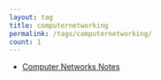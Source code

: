 ```yaml
---
layout: tag
title: computernetworking
permalink: /tags/computernetworking/
count: 1
---
```


- [Computer Networks Notes](https://samirpaulb.github.io/blog-jekyll/posts/computer-networks-notes/)
